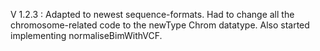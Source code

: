 V 1.2.3 : Adapted to newest sequence-formats. Had to change all the chromosome-related code to the newType Chrom datatype. Also started implementing normaliseBimWithVCF.
